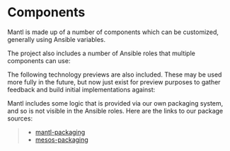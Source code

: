 # Components

Mantl is made up of a number of components which can be customized,
generally using Ansible variables.

The project also includes a number of Ansible roles that multiple
components can use:

The following technology previews are also included. These may be used
more fully in the future, but now just exist for preview purposes to
gather feedback and build initial implementations against:

Mantl includes some logic that is provided via our own packaging system,
and so is not visible in the Ansible roles. Here are the links to our
package sources:

>   - [mantl-packaging](https://github.com/asteris-llc/mantl-packaging)
>   - [mesos-packaging](https://github.com/asteris-llc/mesos-packaging)

